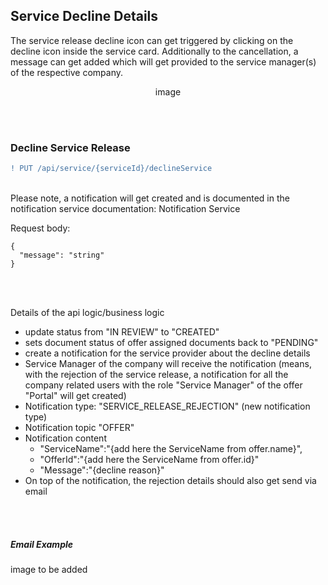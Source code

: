 ## Service Decline Details

The service release decline icon can get triggered by clicking on the decline icon inside the service card. Additionally to the cancellation, a message can get added which will get provided to the service manager(s) of the respective company.
<br>

<p align="center">
image
</p>

<br>
<br>

### Decline Service Release

```diff
! PUT /api/service/{serviceId}/declineService
```

<br>
Please note, a notification will get created and is documented in the notification service documentation: Notification Service

<br>

Request body:
<br>

    {
      "message": "string"
    }

<br>
<br>

Details of the api logic/business logic

- update status from "IN REVIEW" to "CREATED"
- sets document status of offer assigned documents back to "PENDING"
- create a notification for the service provider about the decline details
- Service Manager of the company will receive the notification (means, with the rejection of the service release, a notification for all the company related users with the role "Service Manager" of the offer "Portal" will get created)
- Notification type: "SERVICE_RELEASE_REJECTION" (new notification type)
- Notification topic "OFFER"
- Notification content
  - "ServiceName":"{add here the ServiceName from offer.name}",
  - "OfferId":"{add here the ServiceName from offer.id}"
  - "Message":"{decline reason}"
- On top of the notification, the rejection details should also get send via email

<br>
<br>

##### Email Example

image to be added
